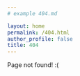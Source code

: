 ```yaml
---
# example 404.md

layout: home
permalink: /404.html
author_profile: false
title: 404
---
```

Page not found! :(
